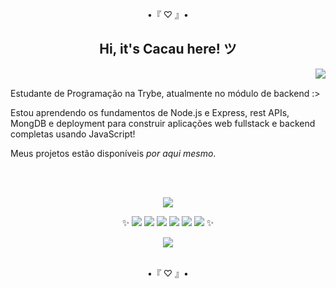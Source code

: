 <div align="center">
  <p>•『 ♡ 』•</p>
  <h2>Hi, it's Cacau here! ツ</h2>
</div>

<a href="https://github.com/itscacauinpt"></a>
<img align="right" atl="good" src="https://media.giphy.com/media/11ISwbgCxEzMyY/giphy.gif">
<br/>
 
Estudante de Programação na Trybe, atualmente no módulo de backend :>

Estou aprendendo os fundamentos de Node.js e Express, rest APIs, MongDB e deployment para construir aplicações web fullstack e backend completas usando JavaScript!

Meus projetos estão disponíveis _por aqui mesmo_.

<!-- Você pode <a href="curriculo-anacaudia.pdf" download>clicar aqui</a> para ver meu currículo.
 -->
<br/>
<br/>

<div align="center">
 <!--
<h3>✨『 Projetos 』✨</h3>
<table>
  <tr>
      </td>
    <td valign="top">
      <h3 align="left">MySql Project One For All</h3>
      <p>One For All, <a href="https://github.com/itscacauinpt/mysql-project-one-for-all">Repositório</a></p>
       <p>MySql - Docker</p>
       <p>Finalizado</p>
    </td>
      </td>
    <td valign="top">
      <h3 align="left">MySql Project All For One</h3>
      <p>All For One, <a href="https://github.com/itscacauinpt/mysql-project-all-for-one">Repositório</a></p>
       <p>MySql - Docker</p>
       <p>Finalizado</p>
    </td>
    </tr>
    <tr>
     <td valign="top">
      <h3 align="left">Star Wars Planets Search</h3>
      <p>StarWars Planet Search <a href="https://starwars-planet-search.surge.sh/">Site</a>, <a href="https://github.com/itscacauinpt/starwars-planet-search">Repositório</a></p>
       <p>React - Hooks - Context</p>
       <p>Finalizado</p>
      <a href="https://github.com/itscacauinpt/starwars-planet-search"><img width=290px src="https://github.com/itscacauinpt/itscacauinpt/blob/media/starwars-preview.png" alt="preview" /></a>
  </tr>
 </table>
-->

<a align="center" href="https://www.linkedin.com/in/anaclaudia-de-souza"> <img src="https://img.shields.io/badge/-LinkedIn-%230077B5?style=for-the-badge&logo=linkedin&logoColor=black"> </a>

✨ <img src="https://img.shields.io/badge/-JavaScript-black?style=flat-square&logo=javascript"> <img src="https://img.shields.io/badge/-Nodejs-black?style=flat-square&logo=nodedotjs"> <img src="https://img.shields.io/badge/-React-black?style=flat-square&logo=react"> <img src="https://img.shields.io/badge/-MySQL-black?style=flat-square&logo=mysql"> <img src="https://img.shields.io/badge/-Docker-black?style=flat-square&logo=docker"> <img src="https://img.shields.io/badge/-Git-black?style=flat-square&logo=git"> ✨
<!-- <img src="https://img.shields.io/badge/-MongoDB-black?style=flat-square&logo=mongodb"> -->
  
<img src="http://github-readme-streak-stats.herokuapp.com?user=itscacauinpt&theme=highcontrast&locale=pt-br" >
</div>

<br/>
<p align="center">•『 ♡ 』•</p>
